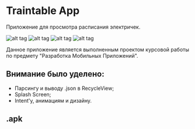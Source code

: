 # Traintable App
Приложение для просмотра расписания электричек.

![alt tag](https://sun9-67.userapi.com/s/v1/ig2/-w1atirYsZ8VDzGB6XY12zCrmdPOk_ojvrRQQrzfLk-FdPxDD0Qw-76miEop1yyYmilhM7NdRRlYS1Z33nYc-Syy.jpg?size=150x325&quality=96&type=album "Splash Screen") ![alt tag](https://sun9-50.userapi.com/s/v1/ig2/d1a3pWPM_QiiDNrteaXK6Z1JFMF48LeJ-e_yr1oFKYfaC8Px9FqVLpNOf-VCiiXcMj1b4PdUiloepHHhzSNWrS-F.jpg?size=150x325&quality=96&type=album "Main Screen Empty") ![alt tag](https://sun9-75.userapi.com/s/v1/ig2/MtKChKA9mAl31WfGfRGEx6oxWHjrHO2LSv4Nq94twih38sRtpCL16UHUZhrW8q5eHulS5fI8BrNsOn2VD31HDS4R.jpg?size=150x325&quality=96&type=album "Choose Screen") ![alt tag](https://sun9-59.userapi.com/s/v1/ig2/G1Jl-HpuZ3g8-SAZ8AbZ2pHm7mKVlRJkLE7q4Kub4SuhMCZhcuSfd0Thrq2shV1pcHfuFcwBZ8DXsD5xfl2TAQmR.jpg?size=150x325&quality=96&type=album "Main Screen Error")

Данное приложение является выполненным проектом курсовой работы по предмету "Разработка Мобильных Приложений".

## Внимание было уделено: ##
+ Парсингу и выводу .json в RecycleView;
+ Splash Screen;
+ Intent'у, анимациям и дизайну.

## .apk ##
